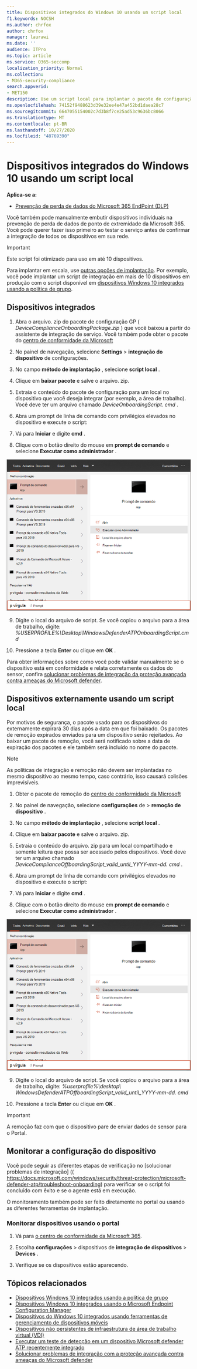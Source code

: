 ```yaml
---
title: Dispositivos integrados do Windows 10 usando um script local
f1.keywords: NOCSH
ms.author: chrfox
author: chrfox
manager: laurawi
ms.date: ''
audience: ITPro
ms.topic: article
ms.service: O365-seccomp
localization_priority: Normal
ms.collection:
- M365-security-compliance
search.appverid:
- MET150
description: Use um script local para implantar o pacote de configuração nos dispositivos de modo que eles sejam incluídos no serviço.
ms.openlocfilehash: 74152f9488623d39e32ee4e47a452bd1daea28c7
ms.sourcegitcommit: 6647055154002c7d3b8f7ce25ad53c9636bc8066
ms.translationtype: MT
ms.contentlocale: pt-BR
ms.lasthandoff: 10/27/2020
ms.locfileid: "48769390"
---
```

# <a name="onboard-windows-10-devices-using-a-local-script"></a>Dispositivos integrados do Windows 10 usando um script local

**Aplica-se a:**

- [Prevenção de perda de dados do Microsoft 365 EndPoint (DLP)](/microsoft-365/compliance/endpoint-dlp-learn-about)

Você também pode manualmente embutir dispositivos individuais na prevenção de perda de dados de ponto de extremidade da Microsoft 365. Você pode querer fazer isso primeiro ao testar o serviço antes de confirmar a integração de todos os dispositivos em sua rede.

> [!IMPORTANT]
> Este script foi otimizado para uso em até 10 dispositivos.
>
> Para implantar em escala, use [outras opções de implantação](dlp-configure-endpoints.md). Por exemplo, você pode implantar um script de integração em mais de 10 dispositivos em produção com o script disponível em [dispositivos Windows 10 integrados usando a política de grupo](dlp-configure-endpoints-gp.md).

## <a name="onboard-devices"></a>Dispositivos integrados
 
1.  Abra o arquivo. zip do pacote de configuração GP ( *DeviceComplianceOnboardingPackage.zip* ) que você baixou a partir do assistente de integração de serviço. Você também pode obter o pacote do [centro de conformidade da Microsoft](https://compliance.microsoft.com)

2. No painel de navegação, selecione **Settings**  >  **integração do dispositivo** de configurações.

3. No campo **método de implantação** , selecione **script local** .

4. Clique em **baixar pacote** e salve o arquivo. zip.
  
5. Extraia o conteúdo do pacote de configuração para um local no dispositivo que você deseja integrar (por exemplo, a área de trabalho). Você deve ter um arquivo chamado *DeviceOnboardingScript. cmd* .

6.  Abra um prompt de linha de comando com privilégios elevados no dispositivo e execute o script:

7.  Vá para **Iniciar** e digite **cmd** .

8.  Clique com o botão direito do mouse em **prompt de comando** e selecione **Executar como administrador** .

![Menu iniciar janela apontando para executar como administrador](../media/dlp-run-as-admin.png)

9.  Digite o local do arquivo de script. Se você copiou o arquivo para a área de trabalho, digite: *%USERPROFILE%\Desktop\WindowsDefenderATPOnboardingScript.cmd*

10.  Pressione a tecla **Enter** ou clique em **OK** .

Para obter informações sobre como você pode validar manualmente se o dispositivo está em conformidade e relata corretamente os dados do sensor, confira [solucionar problemas de integração da proteção avançada contra ameaças do Microsoft defender](https://docs.microsoft.com/windows/security/threat-protection/microsoft-defender-atp/troubleshoot-onboarding).

## <a name="offboard-devices-using-a-local-script"></a>Dispositivos externamente usando um script local
Por motivos de segurança, o pacote usado para os dispositivos do externamente expirará 30 dias após a data em que foi baixado. Os pacotes de remoção expirados enviados para um dispositivo serão rejeitados. Ao baixar um pacote de remoção, você será notificado sobre a data de expiração dos pacotes e ele também será incluído no nome do pacote.

> [!NOTE]
> As políticas de integração e remoção não devem ser implantadas no mesmo dispositivo ao mesmo tempo, caso contrário, isso causará colisões imprevisíveis.

1. Obter o pacote de remoção do [centro de conformidade da Microsoft](https://compliance.microsoft.com)

2. No painel de navegação, selecione **configurações** de  >  **remoção de dispositivo** .

3. No campo **método de implantação** , selecione **script local** .

4. Clique em **baixar pacote** e salve o arquivo. zip.

5. Extraia o conteúdo do arquivo. zip para um local compartilhado e somente leitura que possa ser acessado pelos dispositivos. Você deve ter um arquivo chamado *DeviceComplianceOffboardingScript_valid_until_YYYY-mm-dd. cmd* .

6.  Abra um prompt de linha de comando com privilégios elevados no dispositivo e execute o script:

7.  Vá para **Iniciar** e digite **cmd** .

8.  Clique com o botão direito do mouse em **prompt de comando** e selecione **Executar como administrador** .

![Menu iniciar janela apontando para executar como administrador](../media/dlp-run-as-admin.png)

9.  Digite o local do arquivo de script. Se você copiou o arquivo para a área de trabalho, digite: *%userprofile%\desktop\ WindowsDefenderATPOffboardingScript_valid_until_YYYY-mm-dd. cmd*

10.  Pressione a tecla **Enter** ou clique em **OK** .

> [!IMPORTANT]
> A remoção faz com que o dispositivo pare de enviar dados de sensor para o Portal.


## <a name="monitor-device-configuration"></a>Monitorar a configuração do dispositivo
Você pode seguir as diferentes etapas de verificação no [solucionar problemas de integração] (( https://docs.microsoft.com/windows/security/threat-protection/microsoft-defender-atp/troubleshoot-onboarding) para verificar se o script foi concluído com êxito e se o agente está em execução.

O monitoramento também pode ser feito diretamente no portal ou usando as diferentes ferramentas de implantação.

### <a name="monitor-devices-using-the-portal"></a>Monitorar dispositivos usando o portal
1. Vá para [o centro de conformidade da Microsoft 365](https://compliance.microsoft.com).

2. Escolha **configurações**  >  dispositivos de **integração de dispositivos**  >  **Devices** .

3. Verifique se os dispositivos estão aparecendo.


## <a name="related-topics"></a>Tópicos relacionados
- [Dispositivos Windows 10 integrados usando a política de grupo](dlp-configure-endpoints-gp.md)
- [Dispositivos Windows 10 integrados usando o Microsoft Endpoint Configuration Manager](dlp-configure-endpoints-sccm.md)
- [Dispositivos do Windows 10 integrados usando ferramentas de gerenciamento de dispositivos móveis](dlp-configure-endpoints-mdm.md)
- [Dispositivos não persistentes de infraestrutura de área de trabalho virtual (VDI)](dlp-configure-endpoints-vdi.md)
- [Executar um teste de detecção em um dispositivo Microsoft defender ATP recentemente integrado](https://docs.microsoft.com/windows/security/threat-protection/microsoft-defender-atp/run-detection-test)
- [Solucionar problemas de integração com a proteção avançada contra ameaças do Microsoft defender](https://docs.microsoft.com/windows/security/threat-protection/microsoft-defender-atp/troubleshoot-onboarding)
